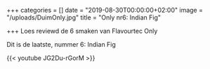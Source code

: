+++
categories = []
date = "2019-08-30T00:00:00+02:00"
image = "/uploads/DuimOnly.jpg"
title = "Only nr6: Indian Fig"

+++
Loes reviewd de 6 smaken van Flavourtec Only

Dit is de laatste, nummer 6: Indian Fig

{{< youtube JG2Du-rGorM >}}